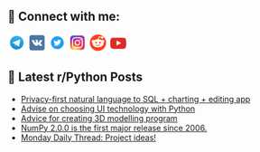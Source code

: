 ## 🔎 Connect with me:
[<img src="https://github.com/bullbesh/bullbesh/blob/main/images/Telegram.png" width="32" height="32" />](https://t.me/bullbesh)
[<img src="https://github.com/bullbesh/bullbesh/blob/main/images/VK.png" width="32" height="32" />](https://vk.com/bullbesh)
[<img src="https://github.com/bullbesh/bullbesh/blob/main/images/Twitter.png" width="32" height="32" />](https://twitter.com/bullbesh1)
[<img src="https://github.com/bullbesh/bullbesh/blob/main/images/Instagram.png" width="32" height="32" />](https://www.instagram.com/bullbesh)
[<img src="https://github.com/bullbesh/bullbesh/blob/main/images/Reddit.png" width="32" height="32" />](https://www.reddit.com/user/bullbesh)
[<img src="https://github.com/bullbesh/bullbesh/blob/main/images/YouTube.png" width="32" height="32" />](https://www.youtube.com/channel/UCtfjRs6uzgq5mfm8S06WTcg)

## 📕 Latest r/Python Posts
<!-- BLOG-POST-LIST:START -->
- [Privacy-first natural language to SQL + charting + editing app](https://www.reddit.com/r/Python/comments/1dhzt9o/privacyfirst_natural_language_to_sql_charting/)
- [Advise on choosing UI technology with Python](https://www.reddit.com/r/Python/comments/1dhyr23/advise_on_choosing_ui_technology_with_python/)
- [Advice for creating 3D modelling program](https://www.reddit.com/r/Python/comments/1dhudt2/advice_for_creating_3d_modelling_program/)
- [NumPy 2.0.0 is the first major release since 2006.](https://www.reddit.com/r/Python/comments/1dhtifv/numpy_200_is_the_first_major_release_since_2006/)
- [Monday Daily Thread: Project ideas!](https://www.reddit.com/r/Python/comments/1dhkxbq/monday_daily_thread_project_ideas/)
<!-- BLOG-POST-LIST:END -->
